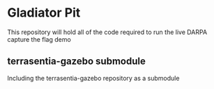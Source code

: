 # Gladiator Pit

This repository will hold all of the code required to run the live DARPA capture the flag demo

## terrasentia-gazebo submodule

Including the terrasentia-gazebo repository as a submodule 
